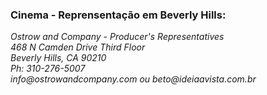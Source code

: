 <h3>Cinema - Reprensentação em Beverly Hills:</h3>

<address>
Ostrow and Company - Producer's Representatives
<br>
468 N Camden Drive Third Floor
<br>
Beverly Hills, CA 90210
<br>
Ph: 310-276-5007
<br>
 info@ostrowandcompany.com ou beto@ideiaavista.com.br
</address>
